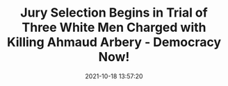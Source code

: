 ---
"title": "Jury Selection Begins in Trial of Three White Men Charged with Killing Ahmaud Arbery - Democracy Now!"
"date": "2021-10-18 13:57:20"
"feed_name": "GOOGLENEWSMINING"
"feed_website": "https://news.google.com/search?q=mining%2Bincident&hl=en-US&gl=US&ceid=US:en"
"feed_rss": "https://news.google.com/rss/search?q=mining%2Bincident&hl=en-US&gl=US&ceid=US:en"
"link": "https://www.democracynow.org/2021/10/18/headlines/jury_selection_begins_in_trial_of_three_white_men_charged_with_killing_ahmaud_arbery"
"source": "{'href': 'https://www.democracynow.org', 'title': 'Democracy Now!'}"
"file": "_posts/2021-1-1-e413fca84c763c85d5f9a60a6059d38ca992a08a.md"
"accident": "0"
"drilling": "0"
"represented_by": "0"
"dead": "0"
"injured": "0"
"arrested": "0"
"place": "unknown place"
"where": "unknown site"
"causes": "unknown"
"place_uri": "unknown place"
---